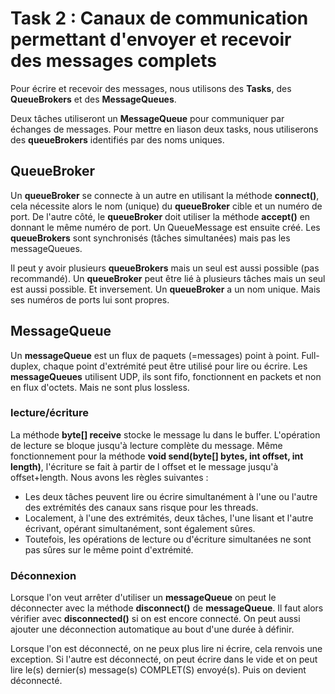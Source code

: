 # Task 2 : Canaux de communication permettant d'envoyer et recevoir des messages complets

Pour écrire et recevoir des messages, nous utilisons des **Tasks**, des **QueueBrokers** et des **MessageQueues**.

Deux tâches utiliseront un **MessageQueue** pour communiquer par échanges de messages. Pour mettre en liason deux tasks, nous utiliserons des **queueBrokers** identifiés par des noms uniques.


## QueueBroker
Un **queueBroker** se connecte à un autre en utilisant la méthode **connect()**, cela nécessite alors le nom (unique) du **queueBroker** cible et un numéro de port. De l'autre côté, le **queueBroker** doit utiliser la méthode **accept()** en donnant le même numéro de port. Un QueueMessage est ensuite créé. Les **queueBrokers** sont synchronisés (tâches simultanées) mais pas les messageQueues.

Il peut y avoir plusieurs **queueBrokers** mais un seul est aussi possible (pas recommandé).
Un **queueBroker** peut être lié à plusieurs tâches mais un seul est aussi possible. Et inversement.
Un **queueBroker** a un nom unique. Mais ses numéros de ports lui sont propres.

## MessageQueue
Un **messageQueue** est un flux de paquets (=messages) point à point.
Full-duplex, chaque point d'extrémité peut être utilisé pour lire ou écrire.
Les **messageQueues** utilisent UDP, ils sont fifo, fonctionnent en packets et non en flux d'octets. Mais ne sont plus lossless.

### lecture/écriture
La méthode **byte[] receive** stocke le message lu dans le buffer. L'opération de lecture se bloque jusqu'à lecture complète du message. Même fonctionnement pour la méthode **void send(byte[] bytes, int offset, int length)**, l'écriture se fait à partir de l offset et le message jusqu'à offset+length. Nous avons les règles suivantes : 

- Les deux tâches peuvent lire ou écrire simultanément à l'une ou l'autre des extrémités des canaux sans risque pour les threads. 
- Localement, à l'une des extrémités, deux tâches, l'une lisant et l'autre écrivant, opérant simultanément, sont également sûres. 
- Toutefois, les opérations de lecture ou d'écriture simultanées ne sont pas sûres sur le même point d'extrémité.  

### Déconnexion
Lorsque l'on veut arrêter d'utiliser un **messageQueue** on peut le déconnecter avec la méthode **disconnect()** de **messageQueue**. Il faut alors vérifier avec **disconnected()** si on est encore connecté. On peut aussi ajouter une déconnection automatique au bout d'une durée à définir.

Lorsque l'on est déconnecté, on ne peux plus lire ni écrire, cela renvois une exception. Si l'autre est déconnecté, on peut écrire dans le vide et on peut lire le(s) dernier(s) message(s) COMPLET(S) envoyé(s). Puis on devient déconnecté.